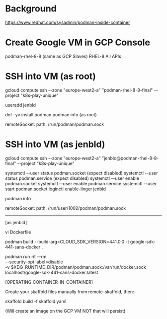 # Background

https://www.redhat.com/sysadmin/podman-inside-container

# Create Google VM in GCP Console
podman-rhel-8-8 (same as GCP Slaves)
RHEL-8
All APIs

# SSH into VM (as root)
gcloud compute ssh --zone "europe-west2-a" "podman-rhel-8-8-final" --project "k8s-play-unique"

useradd jenbld

dnf -yv install podman
podman info (as root)

remoteSocket:
    path: /run/podman/podman.sock

# SSH into VM (as jenbld)
gcloud compute ssh --zone "europe-west2-a" "jenbld@podman-rhel-8-8-final" --project "k8s-play-unique"

systemctl --user status podman.socket (expect disabled)
systemctl --user status podman.service (expect disabled)
systemctl --user enable podman.socket
systemctl --user enable podman.service
systemctl --user start podman.socket
loginctl enable-linger jenbld

podman info

remoteSocket:
  path: /run/user/1002/podman/podman.sock

-------------

[as jenbld]

vi Dockerfile

podman build --build-arg=CLOUD_SDK_VERSION=441.0.0 -t google-sdk-441-sans-docker .

podman run -it --rm \
  --security-opt label=disable \
  -v $XDG_RUNTIME_DIR/podman/podman.sock:/var/run/docker.sock \
    localhost/google-sdk-441-sans-docker:latest

[OPERATING CONTAINER-IN-CONTAINER]

Create your skaffold files manually from remote-skaffold, then:-

skaffold build -f skaffold.yaml

(Will create an image on the GCP VM NOT that will persist)